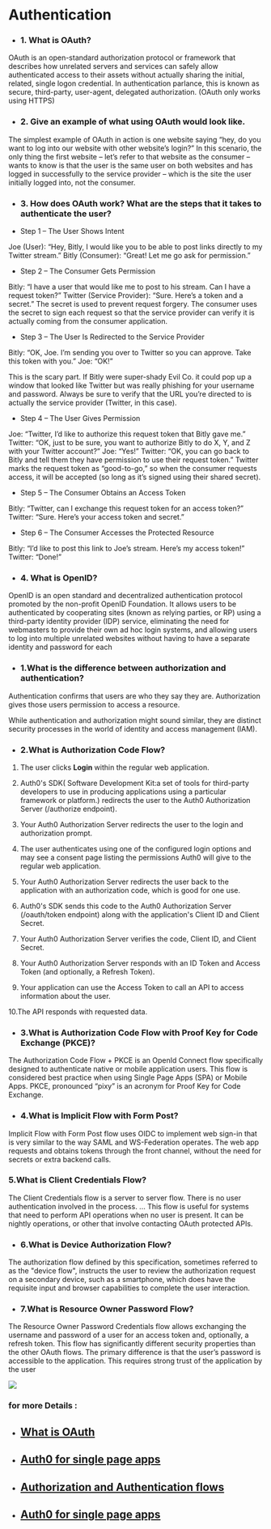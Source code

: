 # Authentication


- ### 1. What is OAuth?

OAuth is an open-standard authorization protocol or framework that describes how unrelated servers and services can safely 
allow authenticated access to their assets without actually sharing the initial, related, single logon credential.
In authentication parlance, this is known as secure, third-party, user-agent, delegated authorization.
(OAuth only works using HTTPS)

- ### 2. Give an example of what using OAuth would look like.

The simplest example of OAuth in action is one website saying “hey, do you want to log into our website with other website’s login?” In this scenario, the only thing the first website – let’s refer to that website as the consumer – wants to know is that the user is the same user on both websites and has logged in successfully to the service provider – which is the site the user initially logged into, not the consumer.

- ### 3. How does OAuth work? What are the steps that it takes to authenticate the user?

- Step 1 – The User Shows Intent

Joe (User): “Hey, Bitly, I would like you to be able to post links directly to my Twitter stream.”
Bitly (Consumer): “Great! Let me go ask for permission.”
- Step 2 – The Consumer Gets Permission

Bitly: “I have a user that would like me to post to his stream. Can I have a request token?”
Twitter (Service Provider): “Sure.  Here’s a token and a secret.”
The secret is used to prevent request forgery.  The consumer uses the secret to sign each request so that the service provider can verify it is actually coming from the consumer application.

- Step 3 – The User Is Redirected to the Service Provider

Bitly: “OK, Joe.  I’m sending you over to Twitter so you can approve.  Take this token with you.”
Joe: “OK!”


This is the scary part. If Bitly were super-shady Evil Co. it could pop up a window that looked like Twitter but was really phishing for your username and password.  Always be sure to verify that the URL you’re directed to is actually the service provider (Twitter, in this case).

- Step 4 – The User Gives Permission

Joe: “Twitter, I’d like to authorize this request token that Bitly gave me.”
Twitter: “OK, just to be sure, you want to authorize Bitly to do X, Y, and Z with your Twitter account?”
Joe: “Yes!”
Twitter: “OK, you can go back to Bitly and tell them they have permission to use their request token.”
Twitter marks the request token as “good-to-go,” so when the consumer requests access, it will be accepted (so long as it’s signed using their shared secret).

- Step 5 – The Consumer Obtains an Access Token

Bitly: “Twitter, can I exchange this request token for an access token?”
Twitter: “Sure.  Here’s your access token and secret.”
- Step 6 – The Consumer Accesses the Protected Resource

Bitly: “I’d like to post this link to Joe’s stream.  Here’s my access token!”
Twitter: “Done!”

- ### 4. What is OpenID?

OpenID is an open standard and decentralized authentication protocol promoted by the non-profit OpenID Foundation. It allows users to be authenticated by cooperating sites (known as relying parties, or RP) using a third-party identity provider (IDP) service, eliminating the need for webmasters to provide their own ad hoc login systems, and allowing users to log into multiple unrelated websites without having to have a separate identity and password for each



- ### 1.What is the difference between authorization and authentication?
Authentication confirms that users are who they say they are. Authorization gives those users permission to access a resource.

While authentication and authorization might sound similar, they are distinct security processes in the world of identity and access management (IAM).

- ### 2.What is Authorization Code Flow?

1. The user clicks **Login** within the regular web application.

2. Auth0's SDK(  Software Development Kit:a set of tools for third-party developers to use in producing applications using a particular framework or platform.) redirects the user to the Auth0 Authorization Server (/authorize endpoint).

3. Your Auth0 Authorization Server redirects the user to the login and authorization prompt.

4. The user authenticates using one of the configured login options and may see a consent page listing the permissions Auth0 will give to the regular web application.

5. Your Auth0 Authorization Server redirects the user back to the application with an authorization code, which is good for one use.

6. Auth0's SDK sends this code to the Auth0 Authorization Server (/oauth/token endpoint) along with the application's Client ID and Client Secret.

7. Your Auth0 Authorization Server verifies the code, Client ID, and Client Secret.

8. Your Auth0 Authorization Server responds with an ID Token and Access Token (and optionally, a Refresh Token).

9. Your application can use the Access Token to call an API to access information about the user.

10.The API responds with requested data.

- ### 3.What is Authorization Code Flow with Proof Key for Code Exchange (PKCE)?

The Authorization Code Flow + PKCE is an OpenId Connect flow specifically designed to authenticate native or mobile application users. This flow is considered best practice when using Single Page Apps (SPA) or Mobile Apps. PKCE, pronounced “pixy” is an acronym for Proof Key for Code Exchange.

- ### 4.What is Implicit Flow with Form Post?

Implicit Flow with Form Post flow uses OIDC to implement web sign-in that is very similar to the way SAML and WS-Federation operates. The web app requests and obtains tokens through the front channel, without the need for secrets or extra backend calls.

### 5.What is Client Credentials Flow?

The Client Credentials flow is a server to server flow. There is no user authentication involved in the process. ... This flow is useful for systems that need to perform API operations when no user is present. It can be nightly operations, or other that involve contacting OAuth protected APIs.

- ### 6.What is Device Authorization Flow?

The authorization flow defined by this specification, sometimes referred to as the "device flow", instructs the user to review the authorization request on a secondary device, such as a smartphone, which does have the requisite input and browser capabilities to complete the user interaction.

- ### 7.What is Resource Owner Password Flow?

The Resource Owner Password Credentials flow allows exchanging the username and password of a user for an access token and, optionally, a refresh token. This flow has significantly different security properties than the other OAuth flows. The primary difference is that the user’s password is accessible to the application. This requires strong trust of the application by the user

![](https://www.okta.com/sites/default/files/styles/1640w_scaled/public/media/image/2020-10/Authentication_vs_Authorization.png?itok=uBFRCfww)
### for more Details :  
- ## [What is OAuth](https://www.csoonline.com/article/3216404/what-is-oauth-how-the-open-authorization-framework-works.html)

- ## [Auth0 for single page apps](https://auth0.com/docs/libraries/auth0-react)

- ## [Authorization and Authentication flows](https://auth0.com/docs/flows)

- ## [Auth0 for single page apps](https://auth0.com/docs/libraries/auth0-react)